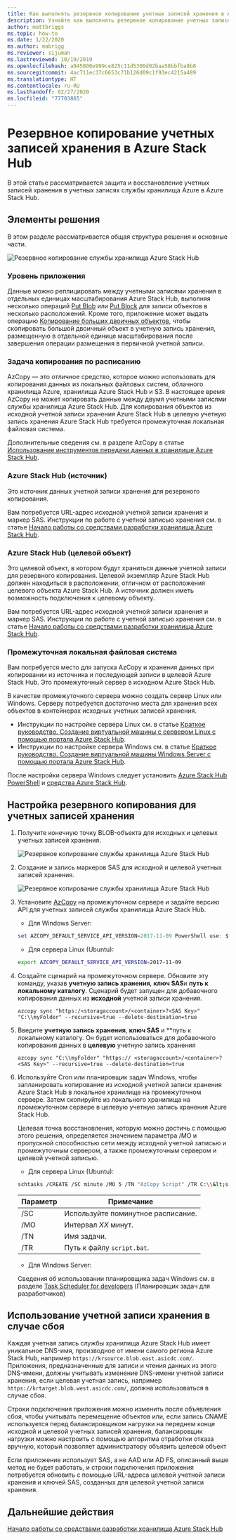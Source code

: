 ```yaml
---
title: Как выполнять резервное копирование учетных записей хранения в Azure Stack Hub
description: Узнайте как выполнять резервное копирование учетных записей хранения в Azure Stack Hub.
author: mattbriggs
ms.topic: how-to
ms.date: 1/22/2020
ms.author: mabrigg
ms.reviewer: sijuman
ms.lastreviewed: 10/19/2019
ms.openlocfilehash: a945800e999ce825c11d5300d02baa58bbfba9b8
ms.sourcegitcommit: 4ac711ec37c6653c71b126d09c1f93ec4215a489
ms.translationtype: HT
ms.contentlocale: ru-RU
ms.lasthandoff: 02/27/2020
ms.locfileid: "77703865"
---
```

# <a name="back-up-your-storage-accounts-on-azure-stack-hub"></a>Резервное копирование учетных записей хранения в Azure Stack Hub

В этой статье рассматривается защита и восстановление учетных записей хранения в учетных записях службы хранилища Azure в Azure Stack Hub.

## <a name="elements-of-the-solution"></a>Элементы решения

В этом разделе рассматривается общая структура решения и основные части.

![Резервное копирование службы хранилища Azure Stack Hub](./media/azure-stack-network-howto-backup-storage/azure-stack-storage-backup.png)

### <a name="application-layer"></a>Уровень приложения

Данные можно реплицировать между учетными записями хранения в отдельных единицах масштабирования Azure Stack Hub, выполняя несколько операций [Put Blob](https://docs.microsoft.com/rest/api/storageservices/put-blob) или [Put Block](https://docs.microsoft.com/rest/api/storageservices/put-block) для записи объектов в несколько расположений. Кроме того, приложение может выдать операцию [Копирование больших двоичных объектов](https://docs.microsoft.com/rest/api/storageservices/copy-blob), чтобы скопировать большой двоичный объект в учетную запись хранения, размещенную в отдельной единице масштабирования после завершения операции размещения в первичной учетной записи.

### <a name="scheduled-copy-task"></a>Задача копирования по расписанию

AzCopy — это отличное средство, которое можно использовать для копирования данных из локальных файловых систем, облачного хранилища Azure, хранилища Azure Stack Hub и S3. В настоящее время AzCopy не может копировать данные между двумя учетными записями службы хранилища Azure Stack Hub. Для копирования объектов из исходной учетной записи хранения Azure Stack Hub в целевую учетную запись хранения Azure Stack Hub требуется промежуточная локальная файловая система.

Дополнительные сведения см. в разделе AzCopy в статье [Использование инструментов передачи данных в хранилище Azure Stack Hub](https://docs.microsoft.com/azure-stack/user/azure-stack-storage-transfer?view=azs-1908#azcopy).

### <a name="azure-stack-hub-source"></a>Azure Stack Hub (источник)

Это источник данных учетной записи хранения для резервного копирования.

Вам потребуется URL-адрес исходной учетной записи хранения и маркер SAS. Инструкции по работе с учетной записью хранения см. в статье [Начало работы со средствами разработки хранилища Azure Stack Hub](azure-stack-storage-dev.md).

### <a name="azure-stack-hub-target"></a>Azure Stack Hub (целевой объект)

Это целевой объект, в котором будут храниться данные учетной записи для резервного копирования. Целевой экземпляр Azure Stack Hub должен находиться в расположении, отличном от расположения целевого объекта Azure Stack Hub. А источник должен иметь возможность подключения к целевому объекту.

Вам потребуется URL-адрес исходной учетной записи хранения и маркер SAS. Инструкции по работе с учетной записью хранения см. в статье [Начало работы со средствами разработки хранилища Azure Stack Hub](azure-stack-storage-dev.md).

### <a name="intermediary-local-filesystem"></a>Промежуточная локальная файловая система

Вам потребуется место для запуска AzCopy и хранения данных при копировании из источника и последующей записи в целевой Azure Stack Hub. Это промежуточный сервер в исходном Azure Stack Hub.

В качестве промежуточного сервера можно создать сервер Linux или Windows. Серверу потребуется достаточно места для хранения всех объектов в контейнерах исходных учетных записей хранения.
- Инструкции по настройке сервера Linux см. в статье [Краткое руководство. Создание виртуальной машины с сервером Linux с помощью портала Azure Stack Hub](azure-stack-quick-linux-portal.md).  
- Инструкции по настройке сервера Windows см. в статье [Краткое руководство. Создание виртуальной машины Windows Server с помощью портала Azure Stack Hub](azure-stack-quick-windows-portal.md).  

После настройки сервера Windows следует установить [Azure Stack Hub PowerShell](https://docs.microsoft.com/azure-stack/operator/azure-stack-powershell-install?toc=https%3A%2F%2Fdocs.microsoft.com%2FFazure-stack%2Fuser%2FTOC.json&bc=https%3A%2F%2Fdocs.microsoft.com%2FFazure-stack%2Fbreadcrumb%2Ftoc.json) и [средства Azure Stack Hub](https://docs.microsoft.com/azure-stack/operator/azure-stack-powershell-download?toc=https%3A%2F%2Fdocs.microsoft.com%2FFazure-stack%2Fuser%2FTOC.json&bc=https%3A%2F%2Fdocs.microsoft.com%2FFazure-stack%2Fbreadcrumb%2Ftoc.json).

## <a name="set-up-backup-for-storage-accounts"></a>Настройка резервного копирования для учетных записей хранения

1. Получите конечную точку BLOB-объекта для исходных и целевых учетных записей хранения.

    ![Резервное копирование службы хранилища Azure Stack Hub](./media/azure-stack-network-howto-backup-storage/back-up-step1.png)

2. Создание и запись маркеров SAS для исходной и целевой учетных записей хранения.

    ![Резервное копирование службы хранилища Azure Stack Hub](./media/azure-stack-network-howto-backup-storage/back-up-step2.png)

3. Установите [AzCopy](https://github.com/Azure/azure-storage-azcopy) на промежуточном сервере и задайте версию API для учетных записей службы хранилища Azure Stack Hub.

    - Для Windows Server:

    ```PowerShell  
    set AZCOPY_DEFAULT_SERVICE_API_VERSION=2017-11-09 PowerShell use: $env:AZCOPY_DEFAULT_SERVICE_API_VERSION="2017-11-09"
    ```

    - Для сервера Linux (Ubuntu):

    ```bash  
    export AZCOPY_DEFAULT_SERVICE_API_VERSION=2017-11-09
    ```

4. Создайте сценарий на промежуточном сервере. Обновите эту команду, указав **учетную запись хранения**, **ключ SAS**и **путь к локальному каталогу**. Сценарий будет запущен для добавочного копирования данных из **исходной** учетной записи хранения.

    ```
    azcopy sync "https:/<storagaccount>/<container>?<SAS Key>" "C:\\myFolder" --recursive=true --delete-destination=true
    ```

5.  Введите **учетную запись хранения**, **ключ SAS** и **путь к локальному каталогу.  Он будет использоваться для добавочного копирования данных в **целевую** учетную запись хранения
    
    ```
    azcopy sync "C:\\myFolder" "https:// <storagaccount>/<container>?<SAS Key>" --recursive=true --delete-destination=true
    ```

6.  Используйте Cron или планировщик задач Windows, чтобы запланировать копирование из исходной учетной записи хранения Azure Stack Hub в локальное хранилище на промежуточном сервере. Затем скопируйте из локального хранилища на промежуточном сервере в целевую учетную запись хранения Azure Stack Hub.

    Целевая точка восстановления, которую можно достичь с помощью этого решения, определяется значением параметра /MO и пропускной способностью сети между исходной учетной записью и промежуточным сервером, а также промежуточным сервером и целевой учетной записью.

    - Для сервера Linux (Ubuntu):

    ```bash  
    schtasks /CREATE /SC minute /MO 5 /TN "AzCopy Script" /TR C:\\&lt;script name>.bat
    ```

    | Параметр | Примечание | 
    | ---- | ---- |
    | /SC | Используйте поминутное расписание. |
    | /MO | Интервал *XX* минут. |
    | /TN | Имя задачи. |
    | /TR | Путь к файлу `script.bat`. |


    - Для Windows Server:

    Сведения об использовании планировщика задач Windows см. в разделе [Task Scheduler for developers](https://docs.microsoft.com/windows/win32/taskschd/task-scheduler-start-page) (Планировщик задач для разработчиков)
    

## <a name="use-your-storage-account-in-a-disaster"></a>Использование учетной записи хранения в случае сбоя

Каждая учетная запись службы хранилища Azure Stack Hub имеет уникальное DNS-имя, производное от имени самого региона Azure Stack Hub, например `https://krsource.blob.east.asicdc.com/`. Приложения, предназначенные для записи и чтения данных из этого DNS-имени, должны учитывать изменение DNS-имени учетной записи хранения, если целевая учетная запись, например `https://krtarget.blob.west.asicdc.com/`, должна использоваться в случае сбоя.

Строки подключения приложения можно изменить после объявления сбоя, чтобы учитывать перемещение объектов или, если запись CNAME используется перед балансировщиком нагрузки на переднем конце исходной и целевой учетных записей хранения, балансировщик нагрузки можно настроить с помощью алгоритма отработки отказа вручную, который позволяет администратору объявить целевой объект

Если приложение использует SAS, а не AAD или AD FS, описанный выше метод не будет работать, и строки подключения приложения потребуется обновить с помощью URL-адреса целевой учетной записи хранения и ключей SAS, созданных для целевой учетной записи хранения.

## <a name="next-steps"></a>Дальнейшие действия

[Начало работы со средствами разработки хранилища Azure Stack Hub](azure-stack-storage-dev.md)
